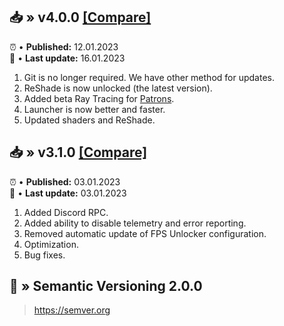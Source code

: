 ## 📥 » v4.0.0 [[Compare]](https://github.com/sefinek24/Genshin-Impact-ReShade/compare/v3.1.0...v4.2.0)
⏰ • **Published:** 12.01.2023  
🎊 • **Last update:** 16.01.2023
1. Git is no longer required. We have other method for updates.
2. ReShade is now unlocked (the latest version).
3. Added beta Ray Tracing for [Patrons](https://www.patreon.com/sefinek).
4. Launcher is now better and faster.
5. Updated shaders and ReShade.

## 📥 » v3.1.0 [[Compare]](https://github.com/sefinek24/Genshin-Impact-ReShade/compare/v3.0.1...v3.1.0)
⏰ • **Published:** 03.01.2023  
🎊 • **Last update:** 03.01.2023
1. Added Discord RPC.
2. Added ability to disable telemetry and error reporting.
3. Removed automatic update of FPS Unlocker configuration.
4. Optimization.
5. Bug fixes.

## 📝 » Semantic Versioning 2.0.0
> https://semver.org